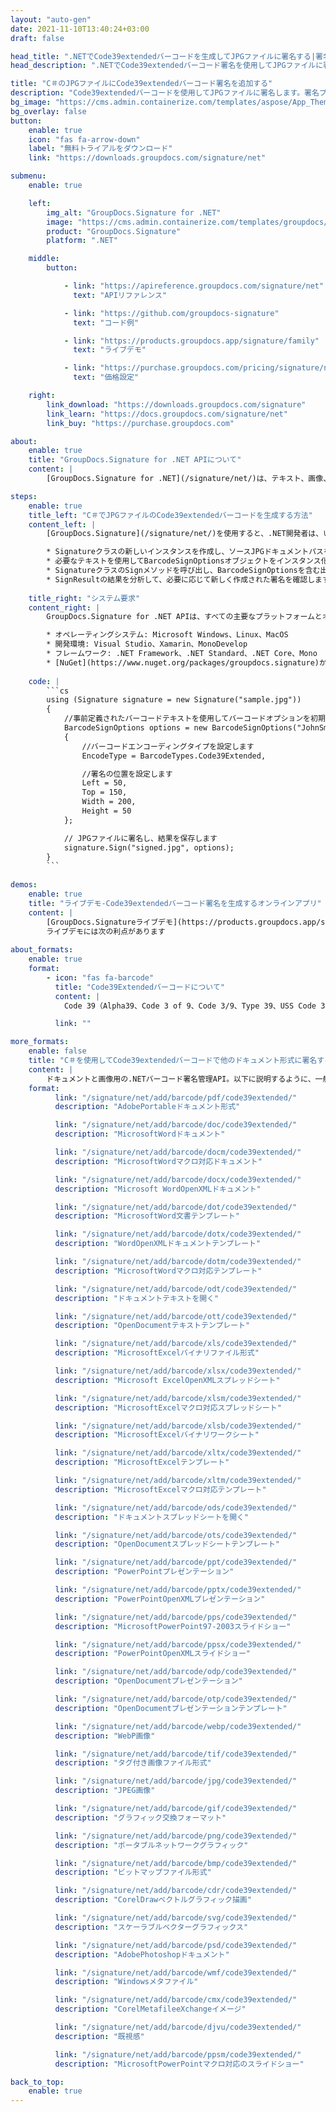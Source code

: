 ```yaml
---
layout: "auto-gen"
date: 2021-11-10T13:40:24+03:00
draft: false

head_title: ".NETでCode39extendedバーコードを生成してJPGファイルに署名する|署名文書"
head_description: ".NETでCode39extendedバーコード署名を使用してJPGファイルに署名する-人気のあるビジネスドキュメントや画像ファイル形式にバーコードを追加する."

title: "C＃のJPGファイルにCode39extendedバーコード署名を追加する"
description: "Code39extendedバーコードを使用してJPGファイルに署名します。署名プロパティを操作し、ニーズに合ったドキュメント内で高度な署名オプションを設定します."
bg_image: "https://cms.admin.containerize.com/templates/aspose/App_Themes/V3/images/bg/header1.png"
bg_overlay: false
button:
    enable: true
    icon: "fas fa-arrow-down"
    label: "無料トライアルをダウンロード"
    link: "https://downloads.groupdocs.com/signature/net"

submenu:
    enable: true

    left:
        img_alt: "GroupDocs.Signature for .NET"
        image: "https://cms.admin.containerize.com/templates/groupdocs/images/product-logos/90x90-noborder/groupdocs-signature-net.png"
        product: "GroupDocs.Signature"
        platform: ".NET"

    middle:
        button:

            - link: "https://apireference.groupdocs.com/signature/net"
              text: "APIリファレンス"

            - link: "https://github.com/groupdocs-signature"
              text: "コード例"

            - link: "https://products.groupdocs.app/signature/family"
              text: "ライブデモ"

            - link: "https://purchase.groupdocs.com/pricing/signature/net"
              text: "価格設定"

    right:
        link_download: "https://downloads.groupdocs.com/signature"
        link_learn: "https://docs.groupdocs.com/signature/net"
        link_buy: "https://purchase.groupdocs.com"

about:
    enable: true
    title: "GroupDocs.Signature for .NET APIについて"
    content: |
        [GroupDocs.Signature for .NET](/signature/net/)は、テキスト、画像、バーコード、スタンプ、フォームフィールド、QRコード、メタデータなどのさまざまな署名タイプを使用してデジタルドキュメントに電子署名するネイティブ.NETAPIです。ユーザーは、PDF、Microsoft Word、Excelワークシート、PowerPointプレゼンテーション、Adobe Photoshop、メタファイル、および画像ファイル形式内のデジタル署名を追加、編集、検証、削除、および検索でき、必要に応じて署名プロパティをカスタマイズするための追加サポートがあります。

steps:
    enable: true
    title_left: "C＃でJPGファイルのCode39extendedバーコードを生成する方法"
    content_left: |
        [GroupDocs.Signature](/signature/net/)を使用すると、.NET開発者は、いくつかの簡単な手順を実行することで、アプリケーション内のJPGファイルにCode39拡張バーコードを簡単に追加できます。

        * Signatureクラスの新しいインスタンスを作成し、ソースJPGドキュメントパスをコンストラクターパラメーターとして渡します。
        * 必要なテキストを使用してBarcodeSignOptionsオブジェクトをインスタンス化し、EncodeTypeプロパティをCode39Extendedに設定します。
        * SignatureクラスのSignメソッドを呼び出し、BarcodeSignOptionsを含む出力JPGファイル名を渡します。
        * SignResultの結果を分析して、必要に応じて新しく作成された署名を確認します。
        
    title_right: "システム要求"
    content_right: |
        GroupDocs.Signature for .NET APIは、すべての主要なプラットフォームとオペレーティングシステムでサポートされています。以下のコードを実行する前に、システムに次の前提条件がインストールされていることを確認してください。

        * オペレーティングシステム: Microsoft Windows、Linux、MacOS
        * 開発環境: Visual Studio、Xamarin、MonoDevelop
        * フレームワーク: .NET Framework、.NET Standard、.NET Core、Mono
        * [NuGet](https://www.nuget.org/packages/groupdocs.signature)からGroupDocs.Signaturefor.NETの最新バージョンをダウンロードします
        
    code: |
        ```cs
        using (Signature signature = new Signature("sample.jpg"))
        {
            //事前定義されたバーコードテキストを使用してバーコードオプションを初期化します
            BarcodeSignOptions options = new BarcodeSignOptions("JohnSmith")
            {
                //バーコードエンコーディングタイプを設定します
                EncodeType = BarcodeTypes.Code39Extended,

                //署名の位置を設定します
                Left = 50,
                Top = 150,
                Width = 200,
                Height = 50
            };

            // JPGファイルに署名し、結果を保存します 
            signature.Sign("signed.jpg", options);
        }
        ```
        
demos:
    enable: true
    title: "ライブデモ-Code39extendedバーコード署名を生成するオンラインアプリ"
    content: |
        [GroupDocs.Signatureライブデモ](https://products.groupdocs.app/signature/family)サイトにアクセスして、Code39extendedバーコードをJPGファイルに今すぐ追加してください。  
        ライブデモには次の利点があります
        
about_formats:
    enable: true
    format:
        - icon: "fas fa-barcode"
          title: "Code39Extendedバーコードについて"
          content: |
            Code 39（Alpha39、Code 3 of 9、Code 3/9、Type 39、USS Code 39、またはUSD-3とも呼ばれます）は、可変長の個別のバーコードシンボルです。

          link: ""

more_formats:
    enable: false
    title: "C＃を使用してCode39extendedバーコードで他のドキュメント形式に署名する"
    content: |
        ドキュメントと画像用の.NETバーコード署名管理API。以下に説明するように、一般的なファイル形式のいくつかにバーコード署名を追加します。
    format: 
          link: "/signature/net/add/barcode/pdf/code39extended/"
          description: "AdobePortableドキュメント形式"

          link: "/signature/net/add/barcode/doc/code39extended/"
          description: "MicrosoftWordドキュメント"

          link: "/signature/net/add/barcode/docm/code39extended/"
          description: "MicrosoftWordマクロ対応ドキュメント"

          link: "/signature/net/add/barcode/docx/code39extended/"
          description: "Microsoft WordOpenXMLドキュメント"

          link: "/signature/net/add/barcode/dot/code39extended/"
          description: "MicrosoftWord文書テンプレート"

          link: "/signature/net/add/barcode/dotx/code39extended/"
          description: "WordOpenXMLドキュメントテンプレート"

          link: "/signature/net/add/barcode/dotm/code39extended/"
          description: "MicrosoftWordマクロ対応テンプレート"       

          link: "/signature/net/add/barcode/odt/code39extended/"
          description: "ドキュメントテキストを開く"

          link: "/signature/net/add/barcode/ott/code39extended/"
          description: "OpenDocumentテキストテンプレート"

          link: "/signature/net/add/barcode/xls/code39extended/"
          description: "MicrosoftExcelバイナリファイル形式"

          link: "/signature/net/add/barcode/xlsx/code39extended/"
          description: "Microsoft ExcelOpenXMLスプレッドシート"

          link: "/signature/net/add/barcode/xlsm/code39extended/"
          description: "MicrosoftExcelマクロ対応スプレッドシート"

          link: "/signature/net/add/barcode/xlsb/code39extended/"
          description: "MicrosoftExcelバイナリワークシート"

          link: "/signature/net/add/barcode/xltx/code39extended/"
          description: "MicrosoftExcelテンプレート"

          link: "/signature/net/add/barcode/xltm/code39extended/"
          description: "MicrosoftExcelマクロ対応テンプレート"

          link: "/signature/net/add/barcode/ods/code39extended/"
          description: "ドキュメントスプレッドシートを開く"

          link: "/signature/net/add/barcode/ots/code39extended/"
          description: "OpenDocumentスプレッドシートテンプレート"

          link: "/signature/net/add/barcode/ppt/code39extended/"
          description: "PowerPointプレゼンテーション"

          link: "/signature/net/add/barcode/pptx/code39extended/"
          description: "PowerPointOpenXMLプレゼンテーション"

          link: "/signature/net/add/barcode/pps/code39extended/"
          description: "MicrosoftPowerPoint97-2003スライドショー"

          link: "/signature/net/add/barcode/ppsx/code39extended/"
          description: "PowerPointOpenXMLスライドショー"                              

          link: "/signature/net/add/barcode/odp/code39extended/"
          description: "OpenDocumentプレゼンテーション"

          link: "/signature/net/add/barcode/otp/code39extended/"
          description: "OpenDocumentプレゼンテーションテンプレート"

          link: "/signature/net/add/barcode/webp/code39extended/"
          description: "WebP画像"

          link: "/signature/net/add/barcode/tif/code39extended/"
          description: "タグ付き画像ファイル形式"

          link: "/signature/net/add/barcode/jpg/code39extended/"
          description: "JPEG画像"

          link: "/signature/net/add/barcode/gif/code39extended/"
          description: "グラフィック交換フォーマット"

          link: "/signature/net/add/barcode/png/code39extended/"
          description: "ポータブルネットワークグラフィック"

          link: "/signature/net/add/barcode/bmp/code39extended/"
          description: "ビットマップファイル形式"

          link: "/signature/net/add/barcode/cdr/code39extended/"
          description: "CorelDrawベクトルグラフィック描画"

          link: "/signature/net/add/barcode/svg/code39extended/"
          description: "スケーラブルベクターグラフィックス"

          link: "/signature/net/add/barcode/psd/code39extended/"
          description: "AdobePhotoshopドキュメント"

          link: "/signature/net/add/barcode/wmf/code39extended/"
          description: "Windowsメタファイル"        

          link: "/signature/net/add/barcode/cmx/code39extended/"
          description: "CorelMetafileeXchangeイメージ"

          link: "/signature/net/add/barcode/djvu/code39extended/"
          description: "既視感"

          link: "/signature/net/add/barcode/ppsm/code39extended/"
          description: "MicrosoftPowerPointマクロ対応のスライドショー"

back_to_top:
    enable: true
---
```

